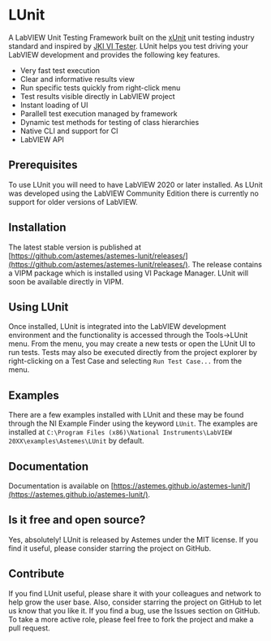 # LUnit

A LabVIEW Unit Testing Framework built on the [xUnit](https://en.wikipedia.org/wiki/XUnit) unit testing industry standard and inspired by [JKI VI Tester](https://github.com/JKISoftware/JKI-VI-Tester).
LUnit helps you test driving your LabVIEW development and provides the following key features.

- Very fast test execution
- Clear and informative results view
- Run specific tests quickly from right-click menu
- Test results visible directly in LabVIEW project
- Instant loading of UI
- Parallell test execution managed by framework
- Dynamic test methods for testing of class hierarchies
- Native CLI and support for CI
- LabVIEW API

## Prerequisites

To use LUnit you will need to have LabVIEW 2020 or later installed.
As LUnit was developed using the LabVIEW Community Edition there is currently no support for older versions of LabVIEW.

## Installation

The latest stable version is published at [https://github.com/astemes/astemes-lunit/releases/](https://github.com/astemes/astemes-lunit/releases/).
The release contains a VIPM package which is installed using VI Package Manager.
LUnit will soon be available directly in VIPM.

## Using LUnit

Once installed, LUnit is integrated into the LabVIEW development environment and the functionality is accessed through the Tools->LUnit menu.
From the menu, you may create a new tests or open the LUnit UI to run tests.
Tests may also be executed directly from the project explorer by right-clicking on a Test Case and selecting `Run Test Case...` from the menu.

## Examples

There are a few examples installed with LUnit and these may be found through the NI Example Finder using the keyword `LUnit`.
The examples are installed at `C:\Program Files (x86)\National Instruments\LabVIEW 20XX\examples\Astemes\LUnit` by default.

## Documentation

Documentation is available on [https://astemes.github.io/astemes-lunit/](https://astemes.github.io/astemes-lunit/).

## Is it free and open source?

Yes, absolutely!
LUnit is released by Astemes under the MIT license.
If you find it useful, please consider starring the project on GitHub.

## Contribute

If you find LUnit useful, please share it with your colleagues and network to help grow the user base.
Also, consider starring the project on GitHub to let us know that you like it.
If you find a bug, use the Issues section on GitHub.
To take a more active role, please feel free to fork the project and make a pull request.
